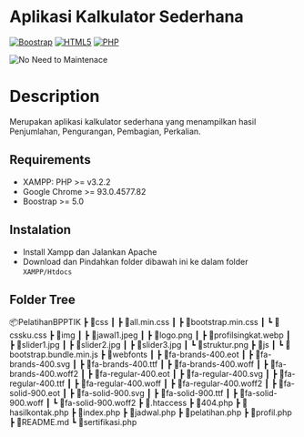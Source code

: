 # Aplikasi Kalkulator Sederhana

[![Boostrap](https://img.shields.io/badge/Bootstrap-563D7C?style=for-the-badge&logo=bootstrap&logoColor=white)](https://getbootstrap.com/) [![HTML5](https://img.shields.io/badge/HTML-239120?style=for-the-badge&logo=html5&logoColor=white)](https://www.w3schools.com/html/) [![PHP](https://img.shields.io/badge/PHP-777BB4?style=for-the-badge&logo=php&logoColor=white)](https://www.php.net/)

![No Need to Maintenace](https://img.shields.io/badge/Maintained%3F-no-red.svg)

# Description

Merupakan aplikasi kalkulator sederhana yang menampilkan hasil Penjumlahan, Pengurangan, Pembagian, Perkalian.

## Requirements

* XAMPP: PHP >= v3.2.2
* Google Chrome >= 93.0.4577.82
* Boostrap >= 5.0

## Instalation

* Install Xampp dan Jalankan Apache
* Download dan Pindahkan folder dibawah ini ke dalam folder
``XAMPP/Htdocs``

## Folder Tree
📦PelatihanBPPTIK
 ┣ 📂css
 ┃ ┣ 📜all.min.css
 ┃ ┣ 📜bootstrap.min.css
 ┃ ┗ 📜cssku.css
 ┣ 📂img
 ┃ ┣ 📜jawal1.jpeg
 ┃ ┣ 📜logo.png
 ┃ ┣ 📜profilsingkat.webp
 ┃ ┣ 📜slider1.jpg
 ┃ ┣ 📜slider2.jpg
 ┃ ┣ 📜slider3.jpg
 ┃ ┗ 📜struktur.png
 ┣ 📂js
 ┃ ┗ 📜bootstrap.bundle.min.js
 ┣ 📂webfonts
 ┃ ┣ 📜fa-brands-400.eot
 ┃ ┣ 📜fa-brands-400.svg
 ┃ ┣ 📜fa-brands-400.ttf
 ┃ ┣ 📜fa-brands-400.woff
 ┃ ┣ 📜fa-brands-400.woff2
 ┃ ┣ 📜fa-regular-400.eot
 ┃ ┣ 📜fa-regular-400.svg
 ┃ ┣ 📜fa-regular-400.ttf
 ┃ ┣ 📜fa-regular-400.woff
 ┃ ┣ 📜fa-regular-400.woff2
 ┃ ┣ 📜fa-solid-900.eot
 ┃ ┣ 📜fa-solid-900.svg
 ┃ ┣ 📜fa-solid-900.ttf
 ┃ ┣ 📜fa-solid-900.woff
 ┃ ┗ 📜fa-solid-900.woff2
 ┣ 📜.htaccess
 ┣ 📜404.php
 ┣ 📜hasilkontak.php
 ┣ 📜index.php
 ┣ 📜jadwal.php
 ┣ 📜pelatihan.php
 ┣ 📜profil.php
 ┣ 📜README.md
 ┗ 📜sertifikasi.php